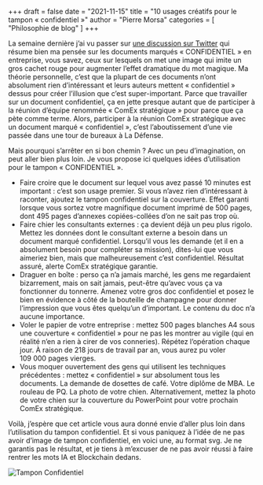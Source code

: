 +++
draft       = false
date        = "2021-11-15"
title       = "10 usages créatifs pour le tampon « confidentiel »"
author      = "Pierre Morsa"
categories  = [ "Philosophie de blog" ]
+++

La semaine dernière j’ai vu passer sur [une discussion sur Twitter](https://twitter.com/bortzmeyer/status/1457700396093280256) qui résume bien ma pensée sur les documents marqués « CONFIDENTIEL » en entreprise, vous savez, ceux sur lesquels on met une image qui imite un gros cachet rouge pour augmenter l’effet dramatique du mot magique. Ma théorie personnelle, c’est que la plupart de ces documents n’ont absolument rien d’intéressant et leurs auteurs mettent « confidentiel » dessus pour créer l’illusion que c’est super-important. Parce que travailler sur un document confidentiel, ça en jette presque autant que de participer à la réunion d’équipe renommée « ComEx stratégique » pour parce que ça pète comme terme. Alors, participer à la réunion ComEx stratégique avec un document marqué « confidentiel », c’est l’aboutissement d’une vie passée dans une tour de bureaux à La Défense.

Mais pourquoi s’arrêter en si bon chemin ? Avec un peu d’imagination, on peut aller bien plus loin. Je vous propose ici quelques idées d’utilisation pour le tampon « CONFIDENTIEL ».

* Faire croire que le document sur lequel vous avez passé 10 minutes est important : c’est son usage premier. Si vous n’avez rien d’intéressant à raconter, ajoutez le tampon confidentiel sur la couverture. Effet garanti lorsque vous sortez votre magnifique document imprimé de 500 pages, dont 495 pages d’annexes copiées-collées d’on ne sait pas trop où.
* Faire chier les consultants externes : ça devient déjà un peu plus rigolo. Mettez les données dont le consultant externe a besoin dans un document marqué confidentiel. Lorsqu’il vous les demande (et il en a absolument besoin pour compléter sa mission), dites-lui que vous aimeriez bien, mais que malheureusement c’est confidentiel. Résultat assuré, alerte ComEx stratégique garantie.
* Draguer en boîte : perso ça n’a jamais marché, les gens me regardaient bizarrement, mais on sait jamais, peut-être qu’avec vous ça va fonctionner du tonnerre. Amenez votre gros doc confidentiel et posez le bien en évidence à côté de la bouteille de champagne pour donner l’impression que vous êtes quelqu’un d’important. Le contenu du doc n’a aucune importance.
* Voler le papier de votre entreprise : mettez 500 pages blanches A4 sous une couverture « confidentiel » pour ne pas les montrer au vigile (qui en réalité n’en a rien à cirer de vos conneries). Répétez l’opération chaque jour. À raison de 218 jours de travail par an, vous aurez pu voler 109 000 pages vierges.
* Vous moquer ouvertement des gens qui utilisent les techniques précédentes : mettez « confidentiel » sur absolument tous les documents. La demande de dosettes de café. Votre diplôme de MBA. Le rouleau de PQ. La photo de votre chien. Alternativement, mettez la photo de votre chien sur la couverture du PowerPoint pour votre prochain ComEx stratégique.

Voilà, j’espère que cet article vous aura donné envie d’aller plus loin dans l’utilisation du tampon confidentiel. Et si vous paniquez à l’idée de ne pas avoir d’image de tampon confidentiel, en voici une, au format svg. Je ne garantis pas le résultat, et je tiens à m’excuser de ne pas avoir réussi à faire rentrer les mots IA et Blockchain dedans.

![Tampon Confidentiel](/pictures/2021/11/confidentiel.svg)
